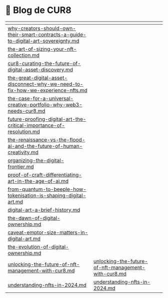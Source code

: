 # 📖 Blog de CUR8

<table data-view="cards"><thead><tr><th data-type="content-ref"></th><th data-hidden data-card-target data-type="content-ref"></th><th data-hidden data-card-cover data-type="files"></th></tr></thead><tbody><tr><td><a href="why-creators-should-own-their-smart-contracts-a-guide-to-digital-art-sovereignty.md">why-creators-should-own-their-smart-contracts-a-guide-to-digital-art-sovereignty.md</a></td><td></td><td></td></tr><tr><td><a href="the-art-of-sizing-your-nft-collection.md">the-art-of-sizing-your-nft-collection.md</a></td><td></td><td></td></tr><tr><td><a href="cur8-curating-the-future-of-digital-asset-discovery.md">cur8-curating-the-future-of-digital-asset-discovery.md</a></td><td></td><td></td></tr><tr><td><a href="the-great-digital-asset-disconnect-why-we-need-to-fix-how-we-experience-nfts.md">the-great-digital-asset-disconnect-why-we-need-to-fix-how-we-experience-nfts.md</a></td><td></td><td></td></tr><tr><td><a href="the-case-for-a-universal-creative-portfolio-why-web3-needs-cur8.md">the-case-for-a-universal-creative-portfolio-why-web3-needs-cur8.md</a></td><td></td><td></td></tr><tr><td><a href="future-proofing-digital-art-the-critical-importance-of-resolution.md">future-proofing-digital-art-the-critical-importance-of-resolution.md</a></td><td></td><td></td></tr><tr><td><a href="the-renaissance-vs-the-flood-ai-and-the-future-of-human-creativity.md">the-renaissance-vs-the-flood-ai-and-the-future-of-human-creativity.md</a></td><td></td><td></td></tr><tr><td><a href="organizing-the-digital-frontier.md">organizing-the-digital-frontier.md</a></td><td></td><td></td></tr><tr><td><a href="proof-of-craft-differentiating-art-in-the-age-of-ai.md">proof-of-craft-differentiating-art-in-the-age-of-ai.md</a></td><td></td><td></td></tr><tr><td><a href="from-quantum-to-beeple-how-tokenisation-is-shaping-digital-art.md">from-quantum-to-beeple-how-tokenisation-is-shaping-digital-art.md</a></td><td></td><td></td></tr><tr><td><a href="digital-art-a-brief-history.md">digital-art-a-brief-history.md</a></td><td></td><td></td></tr><tr><td><a href="the-dawn-of-digital-ownership.md">the-dawn-of-digital-ownership.md</a></td><td></td><td></td></tr><tr><td><a href="caveat-emptor-size-matters-in-digital-art.md">caveat-emptor-size-matters-in-digital-art.md</a></td><td></td><td></td></tr><tr><td><a href="the-evolution-of-digital-ownership.md">the-evolution-of-digital-ownership.md</a></td><td></td><td></td></tr><tr><td><a href="unlocking-the-future-of-nft-management-with-cur8.md">unlocking-the-future-of-nft-management-with-cur8.md</a></td><td><a href="unlocking-the-future-of-nft-management-with-cur8.md">unlocking-the-future-of-nft-management-with-cur8.md</a></td><td></td></tr><tr><td><a href="understanding-nfts-in-2024.md">understanding-nfts-in-2024.md</a></td><td><a href="understanding-nfts-in-2024.md">understanding-nfts-in-2024.md</a></td><td></td></tr></tbody></table>